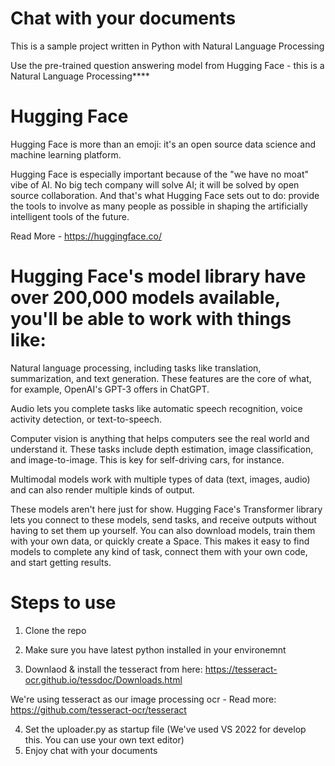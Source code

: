 # Chat with your documents
This is a sample project written in Python with Natural Language Processing

 Use the pre-trained question answering model from Hugging Face - this is a Natural Language Processing****

# Hugging Face

Hugging Face is more than an emoji: it's an open source data science and machine learning platform.

Hugging Face is especially important because of the "we have no moat" vibe of AI. No big tech company will solve AI; it will be solved by open source collaboration. And that's what Hugging Face sets out to do: provide the tools to involve as many people as possible in shaping the artificially intelligent tools of the future.

Read More - https://huggingface.co/
# Hugging Face's model library have over 200,000 models available, you'll be able to work with things like:

Natural language processing, including tasks like translation, summarization, and text generation. These features are the core of what, for example, OpenAI's GPT-3 offers in ChatGPT.

Audio lets you complete tasks like automatic speech recognition, voice activity detection, or text-to-speech.

Computer vision is anything that helps computers see the real world and understand it. These tasks include depth estimation, image classification, and image-to-image. This is key for self-driving cars, for instance.

Multimodal models work with multiple types of data (text, images, audio) and can also render multiple kinds of output.

These models aren't here just for show. Hugging Face's Transformer library lets you connect to these models, send tasks, and receive outputs without having to set them up yourself. You can also download models, train them with your own data, or quickly create a Space. This makes it easy to find models to complete any kind of task, connect them with your own code, and start getting results.

# Steps to use
1. Clone the repo

2. Make sure you have latest python installed in your environemnt 
3. Downlaod & install the tesseract from here: https://tesseract-ocr.github.io/tessdoc/Downloads.html

We're using tesseract as our image processing ocr  - Read more: https://github.com/tesseract-ocr/tesseract 

4. Set the uploader.py as startup file (We've used VS 2022 for develop this. You can use your own text editor)
5. Enjoy chat with your documents
